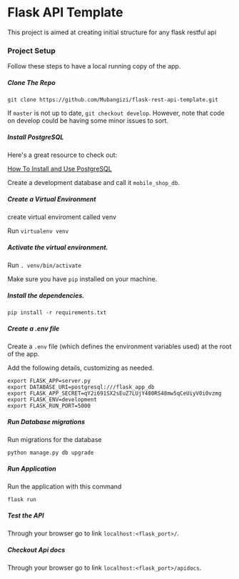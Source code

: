 # Flask API Template

This project is aimed at creating initial structure for any flask restful api

### Project Setup

Follow these steps to have a local running copy of the app.

##### Clone The Repo

`git clone https://github.com/Mubangizi/flask-rest-api-template.git`

If `master` is not up to date, `git checkout develop`. However, note that code on develop could be having some minor issues to sort.

##### Install PostgreSQL

Here's a great resource to check out:

[How To Install and Use PostgreSQL](https://www.digitalocean.com/community/tutorials/how-to-install-and-use-postgresql-on-ubuntu-18-04)

Create a development database and call it `mobile_shop_db`.

##### Create a Virtual Environment

create virtual enviroment called venv

Run `virtualenv venv`

##### Activate the virtual environment.

Run `. venv/bin/activate`

Make sure you have `pip` installed on your machine.

##### Install the dependencies.

`pip install -r requirements.txt`

##### Create a .env file

Create a `.env` file (which defines the environment variables used) at the root of the app.

Add the following details, customizing as needed.

```
export FLASK_APP=server.py
export DATABASE_URI=postgresql:///flask_app_db
export FLASK_APP_SECRET=qY2i691SX2sEuZ7LUjY480RS48mw5qCeUiyV0i0vzmg
export FLASK_ENV=development
export FLASK_RUN_PORT=5000
```

##### Run Database migrations

Run migrations for the database

`python manage.py db upgrade`

##### Run Application

Run the application with this command

`flask run`

##### Test the API

Through your browser go to link `localhost:<flask_port>/`.

##### Checkout Api docs

Through your browser go to link `localhost:<flask_port>/apidocs`.

